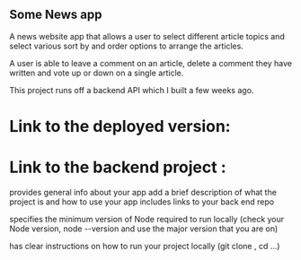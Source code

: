 ## Some News app

A news website app that allows a user to select different article topics and select various sort by and order options to arrange the articles.

A user is able to leave a comment on an article, delete a comment they have written and vote up or down on a single article.

This project runs off a backend API which I built a few weeks ago.

# Link to the deployed version:

# Link to the backend project :

provides general info about your app add a brief
description of what the project is and how to use your app
includes links to your back end repo

specifies the minimum version of Node required to run locally (check your Node version, node --version and use the major version that you are on)

has clear instructions on how to run your project locally (git clone <repo-url>, cd ...)
